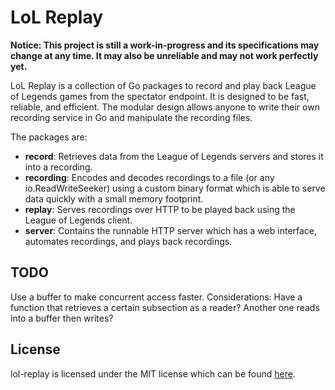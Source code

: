 # LoL Replay

**Notice: This project is still a work-in-progress and its specifications may change at any time. It may also be unreliable and may not work perfectly yet.**

LoL Replay is a collection of Go packages to record and play back League of Legends games from the spectator endpoint. It is designed to be fast, reliable, and efficient. The modular design allows anyone to write their own recording service in Go and manipulate the recording files.

The packages are:
- **record**: Retrieves data from the League of Legends servers and stores it into a recording.
- **recording**: Encodes and decodes recordings to a file (or any io.ReadWriteSeeker) using a custom binary format which is able to serve data quickly with a small memory footprint.
- **replay**: Serves recordings over HTTP to be played back using the League of Legends client.
- **server**: Contains the runnable HTTP server which has a web interface, automates recordings, and plays back recordings.

## TODO
Use a buffer to make concurrent access faster.
Considerations:
Have a function that retrieves a certain subsection as a reader? Another one reads into a buffer then writes?

## License
lol-replay is licensed under the MIT license which can be found [here](/LICENSE).
